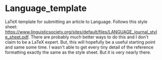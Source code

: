 # Language_template
LaTeX template for submitting an article to Language. Follows this style sheet: https://www.linguisticsociety.org/sites/default/files/LANGUAGE_journal_style_sheet.pdf. 
There are probably much better ways to do this and I don't claim to be a LaTeX expert.
But, this will hopefully be a useful starting point and same some time. I wasn't able to get every tiny detail of the reference formatting exactly the same as the style sheet. But it is very nearly there.
